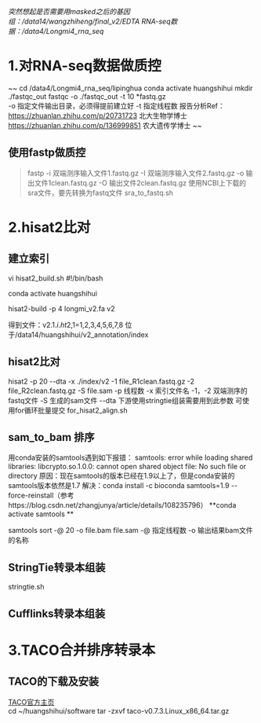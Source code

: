 _突然想起是否需要用masked之后的基因组：/data14/wangzhiheng/final_v2/EDTA
RNA-seq数据：/data4/Longmi4_rna_seq_
# 1.对RNA-seq数据做质控
~~
cd /data4/Longmi4_rna_seq/lipinghua
conda activate huangshihui
mkdir ./fastqc_out
fastqc -o ./fastqc_out -t 10 *fastq.gz    
-o 指定文件输出目录，必须得提前建立好
-t 指定线程数
报告分析Ref：
https://zhuanlan.zhihu.com/p/20731723 北大生物学博士
https://zhuanlan.zhihu.com/p/136999851 农大遗传学博士
~~
## 使用fastp做质控
> fastp -i 双端测序输入文件1.fastq.gz -I 双端测序输入文件2.fastq.gz -o 输出文件1clean.fastq.gz -O 输出文件2clean.fastq.gz
使用NCBI上下载的sra文件，要先转换为fastq文件 sra_to_fastq.sh

# 2.hisat2比对
## 建立索引
vi hisat2_build.sh
  #!/bin/bash
  
  conda activate huangshihui
  
  hisat2-build -p 4 longmi_v2.fa v2

得到文件：v2.1.$i.ht2,$1=1,2,3,4,5,6,7,8 位于/data14/huangshihui/v2_annotation/index
## hisat2比对
hisat2 -p 20 --dta -x ./index/v2 -1 file_R1clean.fastq.gz -2 file_R2clean.fastq.gz -S file.sam
-p 线程数
-x 索引文件名
-1，-2 双端测序的fastq文件
-S 生成的sam文件
--dta 下游使用stringtie组装需要用到此参数
可使用for循环批量提交 for_hisat2_align.sh
## sam_to_bam 排序
用conda安装的samtools遇到如下报错：
samtools: error while loading shared libraries: libcrypto.so.1.0.0: cannot open shared object file: No such file or directory
原因：现在samtools的版本已经在1.9以上了，但是conda安装的samtools版本依然是1.7
解决：conda install -c bioconda samtools=1.9 --force-reinstall（参考https://blog.csdn.net/zhangjunya/article/details/108235796）
**conda activate samtools **

samtools sort -@ 20 -o file.bam file.sam
-@ 指定线程数
-o 输出结果bam文件的名称
## StringTie转录本组装
stringtie.sh
## Cufflinks转录本组装

# 3.TACO合并排序转录本
## TACO的下载及安装
[TACO官方主页](http://tacorna.github.io/)  
cd ~/huangshihui/software
tar -zxvf taco-v0.7.3.Linux_x86_64.tar.gz







